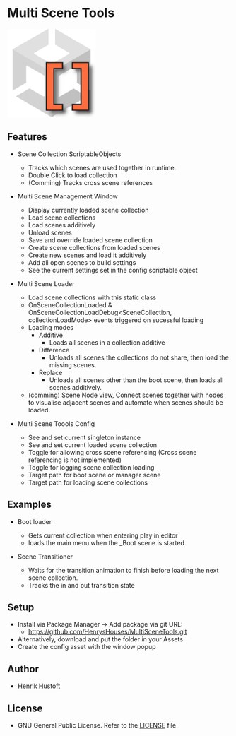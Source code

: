 # Multi Scene Tools

<img src="Images/MultiSceneTools%20Icon.png" alt="MultiSceneToolsIcon" width="200"/>

## Features

- Scene Collection ScriptableObjects
    - Tracks which scenes are used together in runtime.
    - Double Click to load collection
    - (Comming) Tracks cross scene references

- Multi Scene Management Window
    - Display currently loaded scene collection
    - Load scene collections
    - Load scenes additively
    - Unload scenes
    - Save and override loaded scene collection
    - Create scene collections from loaded scenes
    - Create new scenes and load it additively
    - Add all open scenes to build settings
    - See the current settings set in the config scriptable object

- Multi Scene Loader
    - Load scene collections with this static class
    - OnSceneCollectionLoaded & OnSceneCollectionLoadDebug<SceneCollection, collectionLoadMode> events triggered on sucessful loading
    - Loading modes
        - Additive
            - Loads all scenes in a collection additive
        - Difference
            - Unloads all scenes the collections do not share, then load the missing scenes.
        - Replace
            - Unloads all scenes other than the boot scene, then loads all scenes additively.
    - (comming) Scene Node view, Connect scenes together with nodes to visualise adjacent scenes and automate when scenes should be loaded. 

- Multi Scene Toools Config
    - See and set current singleton instance
    - See and set current loaded scene collection
    - Toggle for allowing cross scene referencing (Cross scene referencing is not implemented)
    - Toggle for logging scene collection loading
    - Target path for boot scene or manager scene
    - Target path for loading scene collections

## Examples

- Boot loader
    - Gets current collection when entering play in editor
    - loads the main menu when the _Boot scene is started

- Scene Transitioner
    - Waits for the transition animation to finish before loading the next scene collection.
    - Tracks the in and out transition state

## Setup

- Install via Package Manager → Add package via git URL: 
    - https://github.com/HenrysHouses/MultiSceneTools.git
- Alternatively, download and put the folder in your Assets
- Create the config asset with the window popup

## Author

- [Henrik Hustoft](https://www.linkedin.com/in/henrik-hustoft-2366ab220/)

## License

- GNU General Public License. Refer to the [LICENSE](./LICENSE) file
